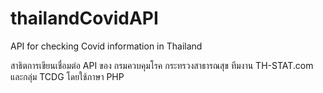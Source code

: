 # thailandCovidAPI
API for checking Covid information in Thailand

สาธิตการเขียนเชื่อมต่อ API ของ กรมควบคุมโรค กระทรวงสาธารณสุข ทีมงาน TH-STAT.com และกลุ่ม TCDG โดยใช้ภาษา PHP



